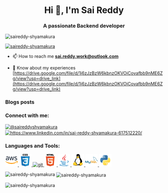 
<h1 align="center">Hi 👋, I'm Sai Reddy</h1>
<h3 align="center">A passionate Backend developer </h3>

<p align="left"> <img src="https://komarev.com/ghpvc/?username=saireddy-shyamakura&label=Profile%20views&color=0e75b6&style=flat" alt="saireddy-shyamakura" /> </p>

<p align="left"> <a href="https://github.com/ryo-ma/github-profile-trophy"><img src="https://github-profile-trophy.vercel.app/?username=saireddy-shyamakura" alt="saireddy-shyamakura" /></a> </p>

- 📫 How to reach me **sai.reddy.work@outlook.com**

- 📄 Know about my experiences [https://drive.google.com/file/d/1j6zJzBzW6kbnzOKVOiCovafbb9nME6Zg/view?usp=drive_link](https://drive.google.com/file/d/1j6zJzBzW6kbnzOKVOiCovafbb9nME6Zg/view?usp=drive_link)

### Blogs posts
<!-- BLOG-POST-LIST:START -->
<!-- BLOG-POST-LIST:END -->

<h3 align="left">Connect with me:</h3>
<p align="left">
<a href="https://dev.to/@saireddyshyamakura" target="blank"><img align="center" src="https://raw.githubusercontent.com/rahuldkjain/github-profile-readme-generator/master/src/images/icons/Social/devto.svg" alt="@saireddyshyamakura" height="30" width="40" /></a>
<a href="https://linkedin.com/in/https://www.linkedin.com/in/sai-reddy-shyamakura-617512220/" target="blank"><img align="center" src="https://raw.githubusercontent.com/rahuldkjain/github-profile-readme-generator/master/src/images/icons/Social/linked-in-alt.svg" alt="https://www.linkedin.com/in/sai-reddy-shyamakura-617512220/" height="30" width="40" /></a>
</p>

<h3 align="left">Languages and Tools:</h3>
<p align="left"> <a href="https://aws.amazon.com" target="_blank" rel="noreferrer"> <img src="https://raw.githubusercontent.com/devicons/devicon/master/icons/amazonwebservices/amazonwebservices-original-wordmark.svg" alt="aws" width="40" height="40"/> </a> <a href="https://www.w3schools.com/css/" target="_blank" rel="noreferrer"> <img src="https://raw.githubusercontent.com/devicons/devicon/master/icons/css3/css3-original-wordmark.svg" alt="css3" width="40" height="40"/> </a> <a href="https://git-scm.com/" target="_blank" rel="noreferrer"> <img src="https://www.vectorlogo.zone/logos/git-scm/git-scm-icon.svg" alt="git" width="40" height="40"/> </a> <a href="https://www.w3.org/html/" target="_blank" rel="noreferrer"> <img src="https://raw.githubusercontent.com/devicons/devicon/master/icons/html5/html5-original-wordmark.svg" alt="html5" width="40" height="40"/> </a> <a href="https://www.java.com" target="_blank" rel="noreferrer"> <img src="https://raw.githubusercontent.com/devicons/devicon/master/icons/java/java-original.svg" alt="java" width="40" height="40"/> </a> <a href="https://www.linux.org/" target="_blank" rel="noreferrer"> <img src="https://raw.githubusercontent.com/devicons/devicon/master/icons/linux/linux-original.svg" alt="linux" width="40" height="40"/> </a> <a href="https://www.mysql.com/" target="_blank" rel="noreferrer"> <img src="https://raw.githubusercontent.com/devicons/devicon/master/icons/mysql/mysql-original-wordmark.svg" alt="mysql" width="40" height="40"/> </a> <a href="https://www.python.org" target="_blank" rel="noreferrer"> <img src="https://raw.githubusercontent.com/devicons/devicon/master/icons/python/python-original.svg" alt="python" width="40" height="40"/> </a> </p>

<p><img align="left" src="https://github-readme-stats.vercel.app/api/top-langs?username=saireddy-shyamakura&show_icons=true&locale=en&layout=compact" alt="saireddy-shyamakura" /></p>

<p>&nbsp;<img align="center" src="https://github-readme-stats.vercel.app/api?username=saireddy-shyamakura&show_icons=true&locale=en" alt="saireddy-shyamakura" /></p>

<p><img align="center" src="https://github-readme-streak-stats.herokuapp.com/?user=saireddy-shyamakura&" alt="saireddy-shyamakura" /></p>

